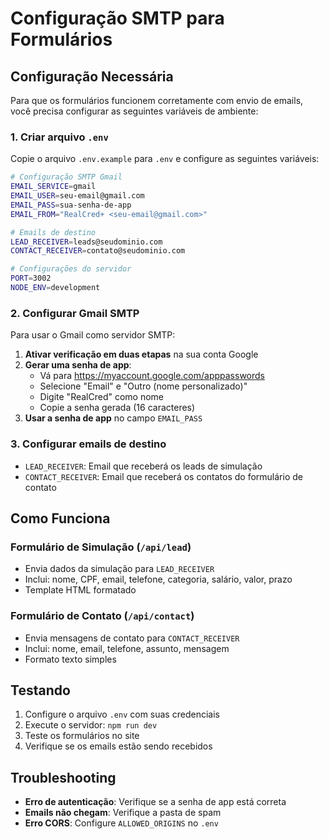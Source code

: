 # Configuração SMTP para Formulários

## Configuração Necessária

Para que os formulários funcionem corretamente com envio de emails, você precisa configurar as seguintes variáveis de ambiente:

### 1. Criar arquivo `.env`

Copie o arquivo `.env.example` para `.env` e configure as seguintes variáveis:

```bash
# Configuração SMTP Gmail
EMAIL_SERVICE=gmail
EMAIL_USER=seu-email@gmail.com
EMAIL_PASS=sua-senha-de-app
EMAIL_FROM="RealCred+ <seu-email@gmail.com>"

# Emails de destino
LEAD_RECEIVER=leads@seudominio.com
CONTACT_RECEIVER=contato@seudominio.com

# Configurações do servidor
PORT=3002
NODE_ENV=development
```

### 2. Configurar Gmail SMTP

Para usar o Gmail como servidor SMTP:

1. **Ativar verificação em duas etapas** na sua conta Google
2. **Gerar uma senha de app**:
   - Vá para https://myaccount.google.com/apppasswords
   - Selecione "Email" e "Outro (nome personalizado)"
   - Digite "RealCred" como nome
   - Copie a senha gerada (16 caracteres)
3. **Usar a senha de app** no campo `EMAIL_PASS`

### 3. Configurar emails de destino

- `LEAD_RECEIVER`: Email que receberá os leads de simulação
- `CONTACT_RECEIVER`: Email que receberá os contatos do formulário de contato

## Como Funciona

### Formulário de Simulação (`/api/lead`)
- Envia dados da simulação para `LEAD_RECEIVER`
- Inclui: nome, CPF, email, telefone, categoria, salário, valor, prazo
- Template HTML formatado

### Formulário de Contato (`/api/contact`)
- Envia mensagens de contato para `CONTACT_RECEIVER`
- Inclui: nome, email, telefone, assunto, mensagem
- Formato texto simples

## Testando

1. Configure o arquivo `.env` com suas credenciais
2. Execute o servidor: `npm run dev`
3. Teste os formulários no site
4. Verifique se os emails estão sendo recebidos

## Troubleshooting

- **Erro de autenticação**: Verifique se a senha de app está correta
- **Emails não chegam**: Verifique a pasta de spam
- **Erro CORS**: Configure `ALLOWED_ORIGINS` no `.env` 